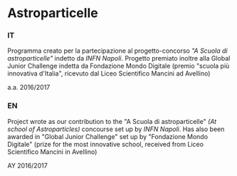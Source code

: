 # Astroparticelle

### IT

Programma creato per la partecipazione al progetto-concorso _"A Scuola di astroparticelle"_ indetto da _INFN Napoli_. Progetto premiato inoltre alla Global Junior Challenge indetta da Fondazione Mondo Digitale (premio "scuola più innovativa d'Italia", ricevuto dal Liceo Scientifico Mancini ad Avellino) 

a.a. 2016/2017

### EN

Project wrote as our contribution to the "A Scuola di astroparticelle" _(At school of Astroparticles)_ concourse set up by _INFN Napoli_. Has also been awarded in "Global Junior Challenge" set up by "Fondazione Mondo Digitale" (prize for the most innovative school, received from Liceo Scientifico Mancini in Avellino)

AY 2016/2017
